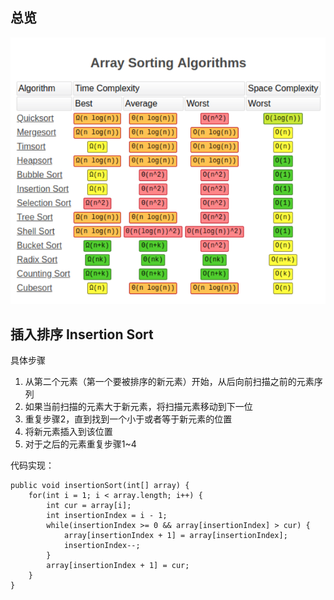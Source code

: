## 总览
![](排序算法.png)

## 插入排序 Insertion Sort
具体步骤
1. 从第二个元素（第一个要被排序的新元素）开始，从后向前扫描之前的元素序列
2. 如果当前扫描的元素大于新元素，将扫描元素移动到下一位
3. 重复步骤2，直到找到一个小于或者等于新元素的位置
4. 将新元素插入到该位置
5. 对于之后的元素重复步骤1~4

代码实现：
```
public void insertionSort(int[] array) {
    for(int i = 1; i < array.length; i++) {
        int cur = array[i];
        int insertionIndex = i - 1;
        while(insertionIndex >= 0 && array[insertionIndex] > cur) {
            array[insertionIndex + 1] = array[insertionIndex];
            insertionIndex--;
        }
        array[insertionIndex + 1] = cur;
    }
}
```